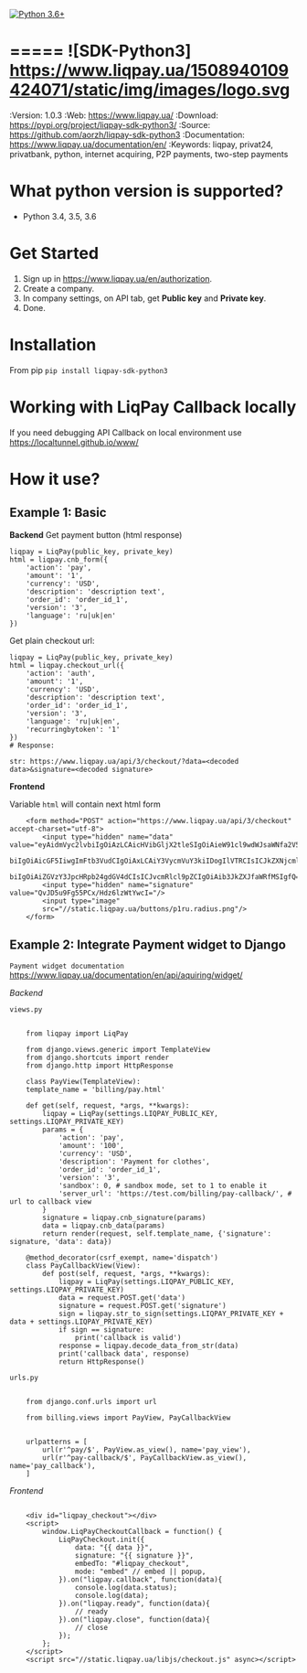 [![Python 3.6+](https://img.shields.io/badge/python-3.6+-blue.svg)](https://www.python.org/downloads/release/python-360/)


=====
![SDK-Python3]  https://www.liqpay.ua/1508940109424071/static/img/images/logo.svg
=====

:Version: 1.0.3
:Web: https://www.liqpay.ua/
:Download: https://pypi.org/project/liqpay-sdk-python3/
:Source: https://github.com/aorzh/liqpay-sdk-python3
:Documentation: https://www.liqpay.ua/documentation/en/
:Keywords: liqpay, privat24, privatbank, python, internet acquiring, P2P payments, two-step payments


What python version is supported?
============
- Python 3.4, 3.5, 3.6

Get Started
============
1. Sign up in https://www.liqpay.ua/en/authorization.
2. Create a company.
3. In company settings, on API tab, get **Public key** and **Private key**.
4. Done.

Installation
============
From pip
```pip install liqpay-sdk-python3```

Working with LiqPay Callback locally
============
If you need debugging API Callback on local environment use https://localtunnel.github.io/www/

How it use?
============

Example 1: Basic
-------

**Backend**
Get payment button (html response)
```
liqpay = LiqPay(public_key, private_key)
html = liqpay.cnb_form({
    'action': 'pay',
    'amount': '1',
    'currency': 'USD',
    'description': 'description text',
    'order_id': 'order_id_1',
    'version': '3',
    'language': 'ru|uk|en'
})
```

Get plain checkout url:

```
liqpay = LiqPay(public_key, private_key)
html = liqpay.checkout_url({
    'action': 'auth',
    'amount': '1',
    'currency': 'USD',
    'description': 'description text',
    'order_id': 'order_id_1',
    'version': '3',
    'language': 'ru|uk|en',
    'recurringbytoken': '1'
})
# Response:

str: https://www.liqpay.ua/api/3/checkout/?data=<decoded data>&signature=<decoded signature>

```


**Frontend**

Variable ``html`` will contain next html form

```
    <form method="POST" action="https://www.liqpay.ua/api/3/checkout" accept-charset="utf-8">
        <input type="hidden" name="data" value="eyAidmVyc2lvbiIgOiAzLCAicHVibGljX2tleSIgOiAieW91cl9wdWJsaWNfa2V5IiwgImFjdGlv
        biIgOiAicGF5IiwgImFtb3VudCIgOiAxLCAiY3VycmVuY3kiIDogIlVTRCIsICJkZXNjcmlwdGlv
        biIgOiAiZGVzY3JpcHRpb24gdGV4dCIsICJvcmRlcl9pZCIgOiAib3JkZXJfaWRfMSIgfQ=="/>
        <input type="hidden" name="signature" value="QvJD5u9Fg55PCx/Hdz6lzWtYwcI="/>
        <input type="image"
        src="//static.liqpay.ua/buttons/p1ru.radius.png"/>
    </form>
```

Example 2: Integrate Payment widget to Django
-------
`Payment widget documentation` 
https://www.liqpay.ua/documentation/en/api/aquiring/widget/

*Backend*

`views.py`

```

    from liqpay import LiqPay

    from django.views.generic import TemplateView
    from django.shortcuts import render
    from django.http import HttpResponse

    class PayView(TemplateView):
    template_name = 'billing/pay.html'

    def get(self, request, *args, **kwargs):
        liqpay = LiqPay(settings.LIQPAY_PUBLIC_KEY, settings.LIQPAY_PRIVATE_KEY)
        params = {
            'action': 'pay',
            'amount': '100',
            'currency': 'USD',
            'description': 'Payment for clothes',
            'order_id': 'order_id_1',
            'version': '3',
            'sandbox': 0, # sandbox mode, set to 1 to enable it
            'server_url': 'https://test.com/billing/pay-callback/', # url to callback view
        }
        signature = liqpay.cnb_signature(params)
        data = liqpay.cnb_data(params)
        return render(request, self.template_name, {'signature': signature, 'data': data})

    @method_decorator(csrf_exempt, name='dispatch')
    class PayCallbackView(View):
        def post(self, request, *args, **kwargs):
            liqpay = LiqPay(settings.LIQPAY_PUBLIC_KEY, settings.LIQPAY_PRIVATE_KEY)
            data = request.POST.get('data')
            signature = request.POST.get('signature')
            sign = liqpay.str_to_sign(settings.LIQPAY_PRIVATE_KEY + data + settings.LIQPAY_PRIVATE_KEY)
            if sign == signature:
                print('callback is valid')
            response = liqpay.decode_data_from_str(data)
            print('callback data', response)
            return HttpResponse()
```
`urls.py`

```

    from django.conf.urls import url

    from billing.views import PayView, PayCallbackView


    urlpatterns = [
        url(r'^pay/$', PayView.as_view(), name='pay_view'),
        url(r'^pay-callback/$', PayCallbackView.as_view(), name='pay_callback'),
    ]
```
*Frontend*

```

    <div id="liqpay_checkout"></div>
    <script>
        window.LiqPayCheckoutCallback = function() {
            LiqPayCheckout.init({
                data: "{{ data }}",
                signature: "{{ signature }}",
                embedTo: "#liqpay_checkout",
                mode: "embed" // embed || popup,
            }).on("liqpay.callback", function(data){
                console.log(data.status);
                console.log(data);
            }).on("liqpay.ready", function(data){
                // ready
            }).on("liqpay.close", function(data){
                // close
            });
        };
    </script>
    <script src="//static.liqpay.ua/libjs/checkout.js" async></script>
```
